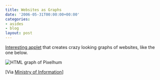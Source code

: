 ```yaml
---
title: Websites as Graphs
date: '2006-05-31T00:00:00+00:00'
categories:
- asides
- blog
layout: post
---
```


<a title="Websites as Graphs" href="http://www.aharef.info/static/htmlgraph/">Interesting applet</a> that creates crazy looking graphs of websites, like the one below.

<img style="border: 0pt none " alt="HTML graph of Pixelhum" title="HTML graph of Pixelhum" src="https://f001.backblazeb2.com/file/danbarber-me/images/2006-05-31-websites-as-graphs/pixelhum_sitemap.png" />

[Via <a title="Ministry of Information" href="http://www.ministry-of-information.co.uk/blog/">Ministry of Information</a>]




